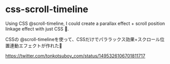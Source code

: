 # css-scroll-timeline

Using CSS @scroll-timeline, I could create a parallax effect + scroll position linkage effect with just CSS 💐.

CSSの @scroll-timelineを使って、CSSだけでパララックス効果+スクロール位置連動エフェクトが作れた💐

https://twitter.com/tonkotsuboy_com/status/1495326106701811717
